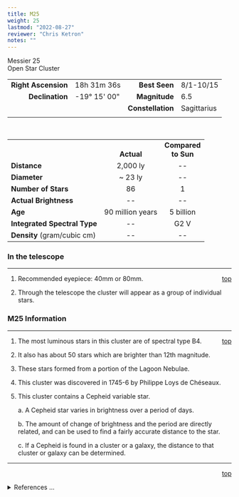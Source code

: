```yaml
---
title: M25
weight: 25
lastmod: "2022-08-27"
reviewer: "Chris Ketron"
notes: ""
---
```


<script src="/notes/js/whatsup.js"></script>
<script type="text/javascript">
	var objectName ="M25"
	var objectDesc ="Open Star Cluster<br/>in the Constellation<br/>Sagittarius"
	var objectImage="m25.jpg"
</script>

<span style='float:right;'><div id=whatsup></div></span>

Messier 25  
Open Star Cluster  

|   |   |   |   |
|--:|:--|--:|:--|
|**Right Ascension**|18h 31m 36s|**Best Seen**|8/1-10/15|
|**Declination**|-19&deg; 15' 00"|**Magnitude**|6.5|
|   |   |**Constellation**|Sagittarius|
|   |   |   |   |

<br/>

|   |   |   |
|---|:---:|:---:|
|   | <br/>**Actual**| **Compared<br/>to Sun** |
|**Distance** | 2,000 ly | -- |
|**Diameter** | ~ 23 ly | -- |
|**Number of Stars**| 86 | 1 |
|**Actual Brightness**| -- | -- |
|**Age** | 90 million years | 5 billion |
|**Integrated Spectral Type** | -- | G2 V |
|**Density** (gram/cubic cm) | -- | -- |

### In the telescope

---
<span style='float:right;'>[top](#)</span>

1.	Recommended eyepiece: 40mm or 80mm.

2.	Through the telescope the cluster will appear as a group of individual stars.

### M25 Information

---
<span style='float:right;'>[top](#)</span>

1.	The most luminous stars in this cluster are of spectral type B4.
   
1.	It also has about 50 stars which are brighter than 12th magnitude.
   
1.	These stars formed from a portion of the Lagoon Nebulae.

1.	This cluster was discovered in 1745-6 by Philippe Loys de Chéseaux.

1.	This cluster contains a Cepheid variable star.  

    a.	A Cepheid star varies in brightness over a period of days.

 
    b.	The amount of change of brightness and the period are directly related, and can be used to find a fairly accurate distance to the star.

    c.	If a Cepheid is found in a cluster or a galaxy, the distance to that cluster or galaxy can be determined.

---
<span style='float:right;'>[top](#)</span>
<br/>
<details>
<summary>References ...</summary>

|   |   |   | 
|---|---|---|
|**Item**|**Updated**|**Notes**|
|Coordinates|2002-12-10|tweaked with SIMBAD and <http://www.seds.org/messier/m/m025.html>|
|Magnitude|2002-12-10|OK with <http://www.seds.org/messier/m/m025.html>|
|Distance|2002-12-10|OK with <http://www.seds.org/messier/m/m025.html>|
|Actual Brightness| -- |  |
|Number of Stars|2002-12-10|OK with <http://www.seds.org/messier/m/m025.html>|
|Diameter|2002-12-10|OK with <http://www.seds.org/messier/m/m025.html>|
|Age|2002-12-10|OK with <http://www.seds.org/messier/m/m025.html>|
|Integrated Spectral Type| -- |  |
|Other Information|2002-12-10|Cannot find any supporting evidence for items 1-3|
|  |  |Items 4 and 5 are from <http://www.seds.org/messier/m/m025.html>|
</details>
